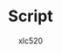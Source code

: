 ---
author: xlc520
title: Script
description: Script
date: 
category: Script
tag: Script
article: true
dateline: true
icon: 
password: 
---